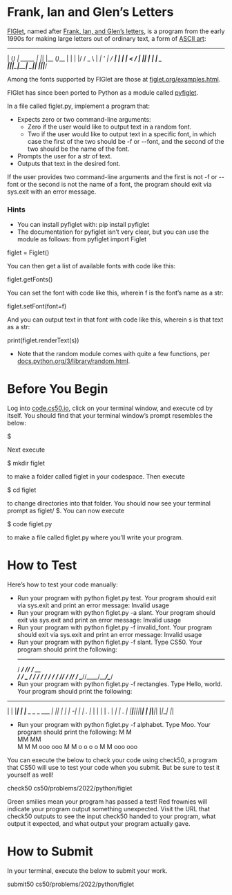 # Frank, Ian and Glen’s Letters

[FIGlet](https://en.wikipedia.org/wiki/FIGlet), named after [Frank, Ian, and Glen’s letters](http://www.figlet.org/faq.html), is a program from the early 1990s for making large letters out of ordinary text, a form of [ASCII art](https://en.wikipedia.org/wiki/ASCII_art):



 _ _ _          _   _     _
| (_) | _____  | |_| |__ (_)___
| | | |/ / _ \ | __| '_ \| / __|
| | |   <  __/ | |_| | | | \__ \
|_|_|_|\_\___|  \__|_| |_|_|___/

Among the fonts supported by FIGlet are those at [figlet.org/examples.html](http://www.figlet.org/examples.html).

FIGlet has since been ported to Python as a module called [pyfiglet](https://pypi.org/project/pyfiglet/0.7/).

In a file called figlet.py, implement a program that:

* Expects zero or two command-line arguments:
    * Zero if the user would like to output text in a random font.
    * Two if the user would like to output text in a specific font, in which case the first of the two should be -f or --font, and the second of the two should be the name of the font.
* Prompts the user for a str of text.
* Outputs that text in the desired font.

If the user provides two command-line arguments and the first is not -f or --font or the second is not the name of a font, the program should exit via sys.exit with an error message.

### Hints

* You can install pyfiglet with:
pip install pyfiglet
* The documentation for pyfiglet isn’t very clear, but you can use the module as follows:
from pyfiglet import Figlet

figlet = Figlet()

You can then get a list of available fonts with code like this:

figlet.getFonts()

You can set the font with code like this, wherein f is the font’s name as a str:

figlet.setFont(font=f)

And you can output text in that font with code like this, wherein s is that text as a str:

print(figlet.renderText(s))

* Note that the random module comes with quite a few functions, per [docs.python.org/3/library/random.html](https://docs.python.org/3/library/random.html).

# Before You Begin
Log into [code.cs50.io](https://code.cs50.io/), click on your terminal window, and execute cd by itself. You should find that your terminal window’s prompt resembles the below:

$

Next execute

$ mkdir figlet

to make a folder called figlet in your codespace.
Then execute

$ cd figlet

to change directories into that folder. You should now see your terminal prompt as figlet/ $. You can now execute

$ code figlet.py

to make a file called figlet.py where you’ll write your program.

# How to Test

Here’s how to test your code manually:

* Run your program with python figlet.py test. Your program should exit via sys.exit and print an error message:
Invalid usage
* Run your program with python figlet.py -a slant. Your program should exit via sys.exit and print an error message:
Invalid usage
* Run your program with python figlet.py -f invalid_font. Your program should exit via sys.exit and print an error message:
Invalid usage
* Run your program with python figlet.py -f slant. Type CS50. Your program should print the following:
   ___________ __________ 
  / ____/ ___// ____/ __ \
 / /    \__ \/___ \/ / / /
/ /___ ___/ /___/ / /_/ / 
\____//____/_____/\____/  
* Run your program with python figlet.py -f rectangles. Type Hello, world. Your program should print the following:
 _____     _ _                        _   _ 
|  |  |___| | |___      _ _ _ ___ ___| |_| |
|     | -_| | | . |_   | | | | . |  _| | . |
|__|__|___|_|_|___| |  |_____|___|_| |_|___|
                  |_|                       
* Run your program with python figlet.py -f alphabet. Type Moo. Your program should print the following:
M   M         
MM MM         
M M M ooo ooo 
M   M o o o o 
M   M ooo ooo                     

You can execute the below to check your code using check50, a program that CS50 will use to test your code when you submit. But be sure to test it yourself as well!

check50 cs50/problems/2022/python/figlet

Green smilies mean your program has passed a test! Red frownies will indicate your program output something unexpected. Visit the URL that check50 outputs to see the input check50 handed to your program, what output it expected, and what output your program actually gave.

# How to Submit

In your terminal, execute the below to submit your work.

submit50 cs50/problems/2022/python/figlet
